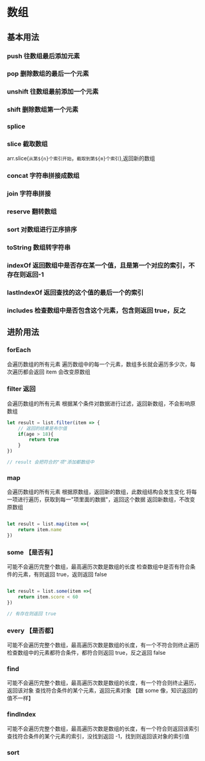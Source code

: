 # 数组

## 基本用法

### push 往数组最后添加元素

### pop 删除数组的最后一个元素

### unshift 往数组最前添加一个元素

### shift 删除数组第一个元素

### splice 

### slice 截取数组

arr.slice(`从第${n}个索引开始`，`截取到第${m}个索引`),返回新的数组

### concat 字符串拼接成数组

### join 字符串拼接

### reserve 翻转数组

### sort 对数组进行正序排序

### toString 数组转字符串

### indexOf 返回数组中是否存在某一个值，且是第一个对应的索引，不存在则返回-1

### lastIndexOf 返回查找的这个值的最后一个的索引

### includes 检查数组中是否包含这个元素，包含则返回 true，反之




## 进阶用法

### forEach
会遍历数组的所有元素
遍历数组中的每一个元素，数组多长就会遍历多少次，每次遍历都会返回 item 
会改变原数组

### filter 返回

会遍历数组的所有元素
根据某个条件对数据进行过滤，返回新数组，不会影响原数组

~~~js
let result = list.filter(item => {
    // 返回的结果是布尔值
    if(age > 18){
        return true
    }
})

// result 会把符合的"项"添加都数组中

~~~

### map

会遍历数组的所有元素
根据原数组，返回新的数组，此数组结构会发生变化
将每一项进行遍历，获取到每一"项里面的数据"，返回这个数据
返回新数组，不改变原数组

~~~js

let result = list.map(item =>{
    return item.name
})

~~~

### some 【是否有】

可能不会遍历完整个数组，最高遍历次数是数组的长度
检查数组中是否有符合条件的元素，有则返回 true，返则返回 false

~~~js

let result = list.some(item =>{
    return item.score < 60
})

// 有存在则返回 true

~~~

### every 【是否都】

可能不会遍历完整个数组，最高遍历次数是数组的长度，有一个不符合则终止遍历
检查数组中的元素都符合条件，都符合则返回 true，反之返回 false

### find

可能不会遍历完整个数组，最高遍历次数是数组的长度，有一个符合则终止遍历，返回该对象
查找符合条件的某个元素，返回元素对象
【跟 some 像，知识返回的值不一样】


### findIndex

可能不会遍历完整个数组，最高遍历次数是数组的长度，有一个符合则返回该索引
查找符合条件的某个元素的索引，没找到返回 -1，找到则返回该对象的索引值

### sort